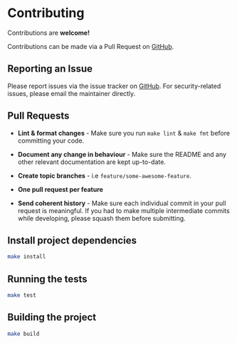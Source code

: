 # Contributing

Contributions are **welcome!**

Contributions can be made via a Pull Request on [GitHub](https://github.com/mike182uk/alfred-snpt).

## Reporting an Issue

Please report issues via the issue tracker on [GitHub](https://github.com/mike182uk/alfred-snpt). For security-related issues, please email the maintainer directly.

## Pull Requests

- **Lint & format changes** - Make sure you run `make lint` & `make fmt` before committing your code.

- **Document any change in behaviour** - Make sure the README and any other relevant documentation are kept up-to-date.

- **Create topic branches** - i.e `feature/some-awesome-feature`.

- **One pull request per feature**

- **Send coherent history** - Make sure each individual commit in your pull request is meaningful. If you had to make multiple intermediate commits while developing, please squash them before submitting.

## Install project dependencies

```bash
make install
```

## Running the tests

```bash
make test
```

## Building the project

```bash
make build
```
